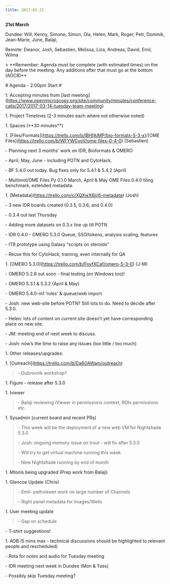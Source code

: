 ```yaml
---
title: 2017-03-21
---
```


**21st March**

Dundee: Will, Kenny, Simone, Simon, Ola, Helen, Mark, Roger, Petr,
Dominik, Jean-Marie, June, Balaji,

Remote: Eleanor, Josh, Sebastien, Melissa, Liza, Andreas, David, Emil,
Wilma

&gt; \*\*Remember: Agenda must be complete (with estimated times) on the
day before the meeting. Any additions after that must go at the bottom
(AOCB)\*\*

\# Agenda - 2:00pm Start \#

1\. Accepting minutes from \[last
meeting\](https://www.openmicroscopy.org/site/community/minutes/conference-calls/2017/2017-03-14-tuesday-team-meeting)

1\. Project Timelines (2-3 minutes each where not otherwise noted)

1\. Spaces (\*\*30 minutes\*\*)

1\.
\[Files/Formats\](https://trello.com/b/IBHfAIMP/bio-formats-5-3-x)/\[OME
Files\](https://trello.com/b/WFYWCvoV/ome-files-0-4-0) (Sebastien)

\- Planning next 3 months’ work on IDR, Bioformats & OMERO

\- April, May, June - including POTN and CytoHack.

\- BF 5.4.0 out today. Bug fixes only for 5.4.1 & 5.4.2 (April)

\- Multimot/OME Files Py 0.1.0 March, April & May OME Files 0.4.0 tiling
benchmark, extended metadata.

1\. \[Metadata\](https://trello.com/c/XQXwX6jj/6-metadata) (Josh)

\- 3 new IDR boards created (0.3.5, 0.3.6, and 0.4.0)

\- 0.3.4 out last Thursday

\- Adding more datasets on 0.3.x line up till POTN

\- IDR 0.4.0 - OMERO 5.3.0 Queue, SSO/tokens, analysis scaling, features

\- ITR prototype using Galaxy “scripts on steroids”

\- Reuse this for CytoHack, training, even internally for QA

1\. \[OMERO 5.3.0\](https://trello.com/b/FoyfXCaf/omero-5-3-0) (J-M)

\- OMERO 5.2.8 out soon - final testing (on Windows too)!

\- OMERO 5.3.1 & 5.3.2 (April & May)

\- OMERO 5.4.0-m1 ‘roles’ & queue/web import

\- Josh: new web-site before POTN? Still lots to do. Need to decide
after 5.3.0.

\- Helen: lots of content on current site doesn’t yet have corresponding
place on new site.

\- JM: meeting end of next week to discuss.

\- Josh: now’s the time to raise any issues (too little / too much)

1\. Other releases/upgrades:

1\.
\[Outreach\]([<u>https://trello.com/b/Da6OAWam/outreach</u>](https://trello.com/b/Da6OAWam/outreach))

> \- Dubrovnik workshop?

1\. Figure - release after 5.3.0

1\. Iviewer

> \- Balaji reviewing iViewer in permissions context, ROIs permissions
> etc.

1\. Sysadmin (current board and recent PRs)

> \- This week will be the deployment of a new web VM for Nightshade
> 5.3.0
>
> \- Josh: ongoing memory issue on trout - will fix after 5.3.0
>
> \- Will try to get virtual machine running this week.
>
> \- New Nightshade running by end of month

1\. Mtools being upgraded (Prep work from Balaji)

1\. Glencoe Update (Chris)

> \- Emil- pathviewer work on large number of Channels
>
> \- Right panel metadata for Images/Wells

1\. User meeting update

> \- Gap on schedule

\- T-shirt suggestions!

1\. AOB (5 mins max - technical discussions should be highlighted to
relevant people and rescheduled)

\- Rota for notes and audio for Tuesday meeting

\- IDR meeting next week in Dundee (Mon & Tues)

\- Possibly skip Tuesday meeting?

